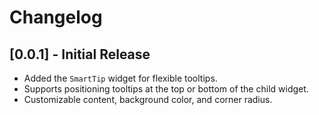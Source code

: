 # Changelog

## [0.0.1] - Initial Release

- Added the `SmartTip` widget for flexible tooltips.
- Supports positioning tooltips at the top or bottom of the child widget.
- Customizable content, background color, and corner radius.
